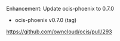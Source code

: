 Enhancement: Update ocis-phoenix to 0.7.0

- ocis-phoenix v0.7.0 (tag)

https://github.com/owncloud/ocis/pull/293
